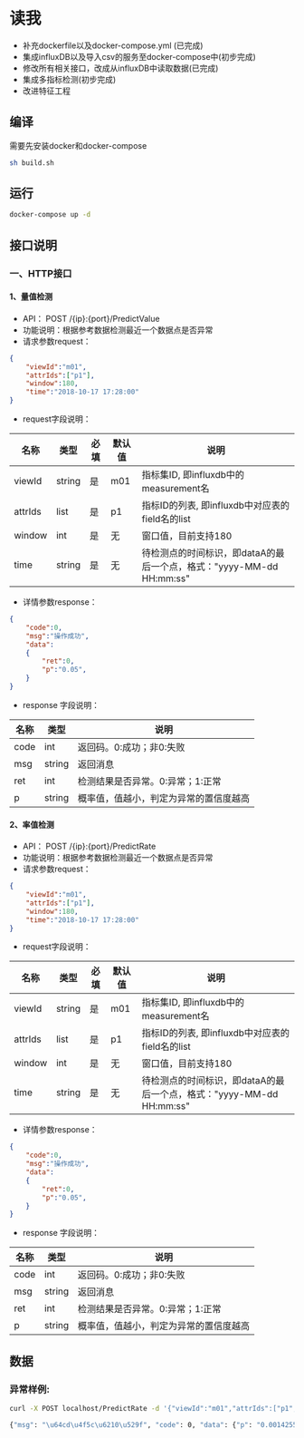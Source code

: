 # 读我

- 补充dockerfile以及docker-compose.yml (已完成)
- 集成influxDB以及导入csv的服务至docker-compose中(初步完成)
- 修改所有相关接口，改成从influxDB中读取数据(已完成)
- 集成多指标检测(初步完成)
- 改进特征工程

## 编译
需要先安装docker和docker-compose
```bash
sh build.sh
```

## 运行
```bash
docker-compose up -d
```

## 接口说明

### 一、HTTP接口

#### 1、量值检测

* API： POST /{ip}:{port}/PredictValue
* 功能说明：根据参考数据检测最近一个数据点是否异常
* 请求参数request：
	
```json
{
    "viewId":"m01",
    "attrIds":["p1"],
    "window":180,
    "time":"2018-10-17 17:28:00"
}
```

* request字段说明：

| 名称  | 类型 |必填| 默认值 | 说明 |
| --- | --- | --- |---- | --- |
| viewId| string| 是|m01|指标集ID, 即influxdb中的measurement名 |
| attrIds| list | 是| p1|指标ID的列表, 即influxdb中对应表的field名的list |
| window|  int| 是| 无|窗口值，目前支持180|
| time|  string| 是| 无|待检测点的时间标识，即dataA的最后一个点，格式："yyyy-MM-dd HH:mm:ss"|


* 详情参数response：
```json
{
    "code":0,
    "msg":"操作成功",
    "data":
    {
        "ret":0,
        "p":"0.05",
    }
}
```

* response 字段说明：

| 名称  | 类型  | 说明 |
|---|---|---|
| code | int | 返回码。0:成功；非0:失败 |
| msg | string | 返回消息 |
| ret | int | 检测结果是否异常。0:异常；1:正常 |
| p | string | 概率值，值越小，判定为异常的置信度越高 |

#### 2、率值检测

* API： POST /{ip}:{port}/PredictRate
* 功能说明：根据参考数据检测最近一个数据点是否异常
* 请求参数request：
	
```json
{
    "viewId":"m01",
    "attrIds":["p1"],
    "window":180,
    "time":"2018-10-17 17:28:00"
}
```

* request字段说明：

| 名称  | 类型 |必填| 默认值 | 说明 |
| --- | --- | --- |---- | --- |
| viewId| string| 是|m01|指标集ID, 即influxdb中的measurement名 |
| attrIds| list| 是| p1|指标ID的列表, 即influxdb中对应表的field名的list |
| window|  int| 是| 无|窗口值，目前支持180|
| time|  string| 是| 无|待检测点的时间标识，即dataA的最后一个点，格式："yyyy-MM-dd HH:mm:ss"|


* 详情参数response：
```json
{
    "code":0,
    "msg":"操作成功",
    "data":
    {
        "ret":0,
        "p":"0.05",
    }
}
```

* response 字段说明：

| 名称  | 类型  | 说明 |
|---|---|---|
| code | int | 返回码。0:成功；非0:失败 |
| msg | string | 返回消息 |
| ret | int | 检测结果是否异常。0:异常；1:正常 |
| p | string | 概率值，值越小，判定为异常的置信度越高 |

## 数据

### 异常样例:

```bash
curl -X POST localhost/PredictRate -d '{"viewId":"m01","attrIds":["p1","p2","p3","p4","p5"], "window":180, "time":"2016-10-18 02:28:00"}'

{"msg": "\u64cd\u4f5c\u6210\u529f", "code": 0, "data": {"p": "0.0014255302", "ret": 0}}

```